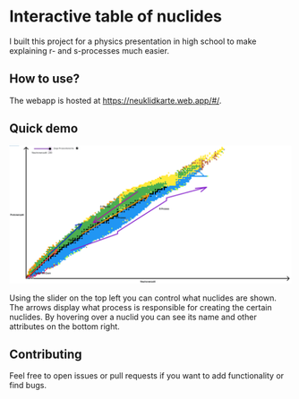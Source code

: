 # Interactive table of nuclides
I built this project for a physics presentation in high school to make explaining r- and s-processes much easier.

## How to use?
The webapp is hosted at https://neuklidkarte.web.app/#/.

## Quick demo
![Alt text](<voll mit pfeilen.png>)

Using the slider on the top left you can control what nuclides are shown. The arrows display what process is responsible for creating the certain nuclides. By hovering over a nuclid you can see its name and other attributes on the bottom right.


## Contributing
Feel free to open issues or pull requests if you want to add functionality or find bugs.


